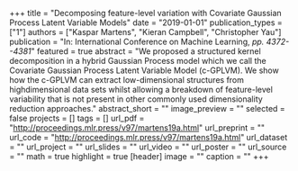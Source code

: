 +++
title = "Decomposing feature-level variation with Covariate Gaussian Process Latent Variable Models"
date = "2019-01-01"
publication_types = ["1"]
authors = ["Kaspar Martens", "Kieran Campbell", "Christopher Yau"]
publication = "In: International Conference on Machine Learning, _pp. 4372--4381_"
featured = true
abstract = "We proposed a structured kernel decomposition in a hybrid Gaussian Process model which we call the Covariate Gaussian Process Latent Variable Model (c-GPLVM). We show how the c-GPLVM can extract low-dimensional structures from highdimensional data sets whilst allowing a breakdown of feature-level variability that is not present in other commonly used dimensionality reduction approaches."
abstract_short = ""
image_preview = ""
selected = false
projects = []
tags = []
url_pdf = "http://proceedings.mlr.press/v97/martens19a.html"
url_preprint = ""
url_code = "http://proceedings.mlr.press/v97/martens19a.html"
url_dataset = ""
url_project = ""
url_slides = ""
url_video = ""
url_poster = ""
url_source = ""
math = true
highlight = true
[header]
image = ""
caption = ""
+++
